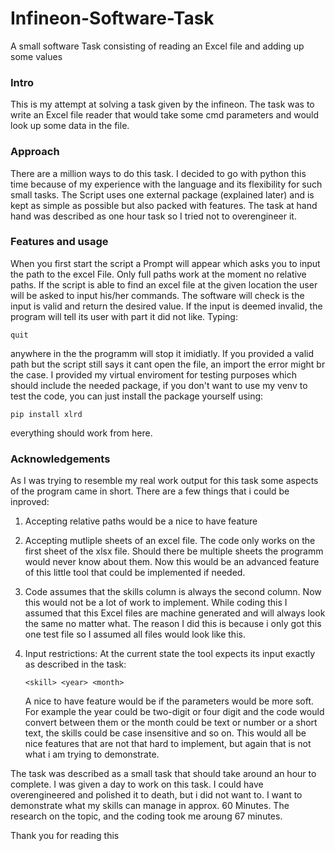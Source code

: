 # Infineon-Software-Task
A small software Task consisting of reading an Excel file and adding up some values

### Intro
This is my attempt at solving a task given by the infineon. The task was to write an Excel file reader that would take some cmd parameters and would look up some data in the file.

### Approach
There are a million ways to do this task. I decided to go with python this time because of my experience with the language and its flexibility for such small tasks. The Script uses one external package (explained later) and is kept as simple as possible but also packed with features. The task at hand hand was described as one hour task so I tried not to overengineer it.

### Features and usage
When you first start the script a Prompt will appear which asks you to input the path to the excel File. Only full paths work at the moment no relative paths. If the script is able to find an excel file at the given location the user will be asked to input his/her commands. The software will check is the input is valid and return the desired value. If the input is deemed invalid, the program will tell its user with part it did not like. Typing:

`quit`

anywhere in the the programm will stop it imidiatly. If you provided a valid path but the script still says it cant open the file, an import the error might br the case. I provided my virtual enviroment for testing purposes which should include the needed package, if you don't want to use my venv to test the code, you can just install the package yourself using:

`pip install xlrd`

everything should work from here.

### Acknowledgements
As I was trying to resemble my real work output for this task some aspects of the program came in short. There are a few things that i could be inproved:
1. Accepting relative paths would be a nice to have feature
2. Accepting mutliple sheets of an excel file. The code only works on the first sheet of the xlsx file. Should there be multiple sheets the programm would never know about them. Now this would be an advanced feature of this little tool that could be implemented if needed. 
3. Code assumes that the skills column is always the second column. Now this would not be a lot of work to implement. While coding this I assumed that this Excel files are machine generated and will always look the same no matter what. The reason I did this is because i only got this one test file so I assumed all files would look like this.
4. Input restrictions: At the current state the tool expects its input exactly as described in the task: 

    `<skill> <year> <month>`

    A nice to have feature would be if the parameters would be more soft. For example the year could be two-digit or four digit and the code would convert between them or the   month could be text or number or a short text, the skills could be case insensitive and so on. This would all be nice features that are not that hard to implement, but again that is not what i am trying to demonstrate.

The task was described as a small task that should take around an hour to complete. I was given a day to work on this task. I could have overengineered and polished it to death, but i did not want to. I want to demonstrate what my skills can manage in approx. 60 Minutes. The research on the topic, and the coding took me aroung 67 minutes.

Thank you for reading this

